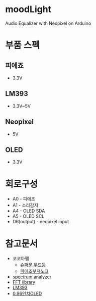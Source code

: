 # moodLight
Audio Equalizer with Neopixel on Arduino 


# 부품 스펙
## 피에죠
* 3.3V
## LM393
* 3.3V~5V
## Neopixel
* 5V
## OLED
* 3.3V

# 회로구성
* A0 - 피에조
* A1 - 소리감지
* A4 - OLED SDA
* A5 - OLED SCL
* D6(output) - neopixel input


# 참고문서
* 코코아팸
    * [슈퍼문 무드등](https://kocoafab.cc/make/view/686)
    * [피에조부저노크](https://kocoafab.cc/tutorial/view/461)
* [spectrum analyzer](https://akuzechie.blogspot.com/2020/12/arduino-based-spectrum-analyzer.html)
* [FFT library](https://www.arduino.cc/reference/en/libraries/fix_fft/)
* [LM393](https://increase-life.tistory.com/35)
* [0.96인치OLED](https://blog.naver.com/PostView.naver?blogId=emperonics&logNo=222081054316&categoryNo=0&parentCategoryNo=0)